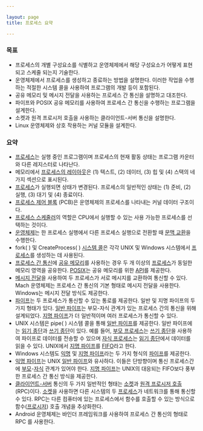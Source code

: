 ```yaml
---

layout: page
title: 프로세스 요약

---
```


### 목표

* 프로세스의 개별 구성요소를 식별하고 운영체제에서 해당 구성요소가 어떻게 표현되고 스케줄 되는지 기술한다.
* 운영체제에서 프로세스를 생성하고 종료하는 방법을 설명한다. 이러한 작업을 수행하는 적절한 시스템 콜을 사용하여 프로그램의 개발 등이 포함된다.
* 공유 메모리 및 메시지 전달을 사용하는 프로세스 간 통신을 설명하고 대조한다.
* 파이프와 POSIX 공유 메모리를 사용하여 프로세스 간 통신을 수행하는 프로그램을 설계한다.
* 소켓과 원격 프로시저 호출을 사용하는 클라이언트-서버 통신을 설명한다.
* Linux 운영체제와 상호 작용하는 커널 모듈을 설계한다.

### 요약

- [프로세스](프로세스.md)는 실행 중인 프로그램이며 프로세스의 현재 활동 상태는 프로그램 카운터와 다른 레지스터로 나타난다.
- 메모리에서 [프로세스의 레이아웃](프로세스의-레이아웃.md)은 (1) 텍스트, (2) 데이터, (3) 힙 및 (4) 스택의 네가지 섹션으로 표시된다.
- [프로세스](프로세스.md)가 실행되면 상태가 변경된다. 프로세스의 일반적인 상태는 (1) 준비, (2) 실행, (3) 대기 및 (4) 종료이다.
- [프로세스 제어 블록](프로세스-제어-블록.md) (PCB)은 운영체제의 프로세스를 나타내는 커널 데이터 구조이다.
- [프로세스 스케줄러](프로세스-스케줄러.md)의 역할은 CPU에서 실행할 수 있는 사용 가능한 프로세스를 선택하는 것이다.
- [운영체제](운영체제.md)는 한 프로세스 실행에서 다른 프로세스 실행으로 전환할 때 [문맥 교환](문맥-교환.md)을 수행한다.
- fork( ) 및 CreateProcess( ) [시스템 콜](시스템-콜.md)은 각각 UNIX 및 Windows 시스템에서 [프로세스](프로세스.md)를 생성하는 데 사용된다.
- [프로세스 간 통신](프로세스-간-통신.md)에 [공유 메모리](공유-메모리.md)를 사용하는 경우 두 개 이상의 [프로세스](프로세스.md)가 동일한 메모리 영역을 공유한다. [POSIX](POSIX.md)는 공유 메모리를 위한 [API](API.md)를 제공한다.
- [메시지 전달](메시지-전달.md)을 사용하여 두 프로세스가 서로 메시지를 교환하여 통신할 수 있다. Mach 운영체제는 프로세스 간 통신의 기본 형태로 메시지 전달을 사용한다. Windows는 메시지 전달 방식도 제공한다.
- [파이프](파이프.md)는 두 프로세스가 통신할 수 있는 통로를 제공한다. 일반 및 지명 파이프의 두가지 형태가 있다. [일반 파이프](일반-파이프.md)는 부모-자식 관계가 있는 프로세스 간의 통신을 위해 설계되었다. [지명 파이프](지명-파이프.md)가 더 일반적이며 여러 프로세스가 통신할 수 있다.
- UNIX 시스템은 pipe( ) 시스템 콜을 통해 [일반 파이프](일반-파이프.md)를 제공한다. 일반 파이프에는 [읽기 종단](읽기-종단.md)과 [쓰기 종단](쓰기-종단.md)이 있다. 예를 들어, [부모 프로세스](부모-프로세스.md)는 [쓰기 종단](쓰기-종단.md)을 사용하여 파이프로 데이터를 전송할 수 있으며 [자식 프로세스](자식-프로세스.md)는 [읽기 종단](읽기-종단.md)에서 데이터를 읽을 수 있다. UNIX에서 [지명 파이프](지명-파이프.md)를 [FIFO](FIFO.md)라고 한다.
- Windows 시스템도 [익명](익명-파이프.md) 및 [지명 파이프](지명-파이프.md)라는 두 가지 형식의 [파이프](파이프.md)를 제공한다.
- [익명 파이프](익명-파이프.md)는 UNIX [일반 파이프](일반-파이프.md)와 유사하다. 이들은 단방향이며 통신 프로세스간에 [부모](부모-프로세스.md)-[자식](자식-프로세스.md) 관계가 있어야 한다. [지명 파이프](지명-파이프.md)는 UNIX의 대응되는 FIFO보다 풍부한 프로세스 간 통신 방식을 제공한다.
- [클라이언트-서버](클라이언트-서버.md) 통신의 두 가지 일반적인 형태는 [소켓](소켓.md)과 [원격 프로시저 호출](원격-프로시저-호출.md) (RPC)이다. [소켓](소켓.md)을 사용하면 다른 시스템의 두 [프로세스](프로세스.md)가 네트워크를 통해 통신할 수 있다. RPC는 다른 컴퓨터에 있는 프로세스에서 함수를 호출할 수 있는 방식으로 함수([프로시저](프로시저.md)) 호출 개념을 추상화한다.
- Android 운영체제는 바인더 프레임워크를 사용하여 프로세스 간 통신의 형태로 RPC 를 사용한다.